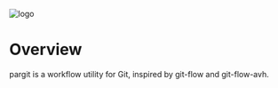 ![logo](https://github.com/vmalloc/pargit/blob/develop/p-logo.png?raw=true)

# Overview

pargit is a workflow utility for Git, inspired by git-flow and git-flow-avh.
